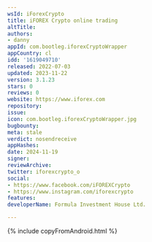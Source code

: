 ```yaml
---
wsId: iForexCrypto
title: iFOREX Crypto online trading
altTitle: 
authors:
- danny
appId: com.bootleg.iforexCryptoWrapper
appCountry: cl
idd: '1619049710'
released: 2022-07-03
updated: 2023-11-22
version: 3.1.23
stars: 0
reviews: 0
website: https://www.iforex.com
repository: 
issue: 
icon: com.bootleg.iforexCryptoWrapper.jpg
bugbounty: 
meta: stale
verdict: nosendreceive
appHashes: 
date: 2024-11-19
signer: 
reviewArchive: 
twitter: iforexcrypto_o
social:
- https://www.facebook.com/iFOREXCrypto
- https://www.instagram.com/iforexcrypto
features: 
developerName: Formula Investment House Ltd.

---
```


{% include copyFromAndroid.html %}
